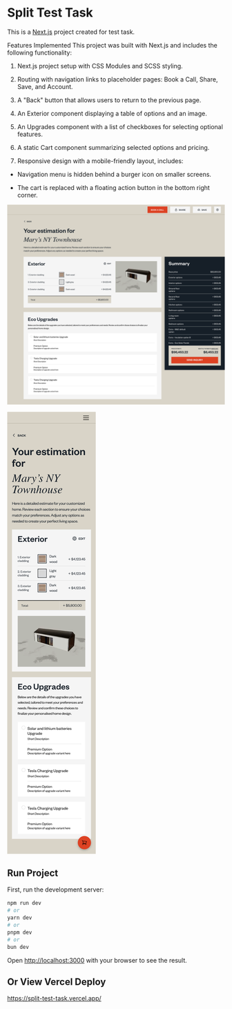 # Split Test Task

This is a [Next.js](https://nextjs.org) project created for test task.

Features Implemented This project was built with Next.js and includes the following functionality:

1. Next.js project setup with CSS Modules and SCSS styling.

2. Routing with navigation links to placeholder pages: Book a Call, Share, Save, and Account.

3. A "Back" button that allows users to return to the previous page.

4. An Exterior component displaying a table of options and an image.

5. An Upgrades component with a list of checkboxes for selecting optional features.

6. A static Cart component summarizing selected options and pricing.

7. Responsive design with a mobile-friendly layout, includes:

- Navigation menu is hidden behind a burger icon on smaller screens.

- The cart is replaced with a floating action button in the bottom right corner.

![Screenshot with game](/public/screencapture.png)

![Screenshot with game](/public/screencapture-mob-1.png)

## Run Project

First, run the development server:

```bash
npm run dev
# or
yarn dev
# or
pnpm dev
# or
bun dev
```

Open [http://localhost:3000](http://localhost:3000) with your browser to see the result.

## Or View Vercel Deploy

https://split-test-task.vercel.app/
